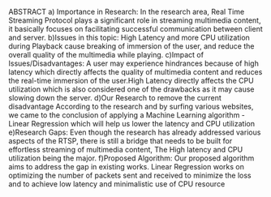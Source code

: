 ABSTRACT 
a) Importance in Research:
In the research area, Real Time Streaming Protocol plays a significant role in streaming 
multimedia content, it basically focuses on facilitating successful communication between 
client and server. 
b)Issues in this topic:
High Latency and more CPU utilization during Playback cause breaking of immersion of the 
user, and reduce the overall quality of the multimedia while playing.
c)Impact of Issues/Disadvantages:
A user may experience hindrances because of high latency which directly affects the quality 
of multimedia content and reduces the real-time immersion of the user.High Latency directly 
affects the CPU utilization which is also considered one of the drawbacks as it may cause 
slowing down the server.
d)Our Research to remove the current disadvantage 
According to the research and by surfing various websites, we came to the conclusion of 
applying a Machine Learning algorithm -Linear Regression which will help us lower the 
latency and CPU utilization
e)Research Gaps:
Even though the research has already addressed various aspects of the RTSP, there is still a 
bridge that needs to be built for effortless streaming of multimedia content, The High latency 
and CPU utilization being the major.
f)Proposed Algorithm:
Our proposed algorithm aims to address the gap in existing works. Linear Regression works 
on optimizing the number of packets sent and received to minimize the loss and to achieve 
low latency and minimalistic use of CPU resource
